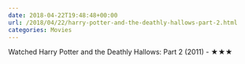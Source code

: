 ```yaml
---
date: 2018-04-22T19:48:48+00:00
url: /2018/04/22/harry-potter-and-the-deathly-hallows-part-2.html
categories: Movies
---
```

Watched Harry Potter and the Deathly Hallows: Part 2 (2011) - ★★★





